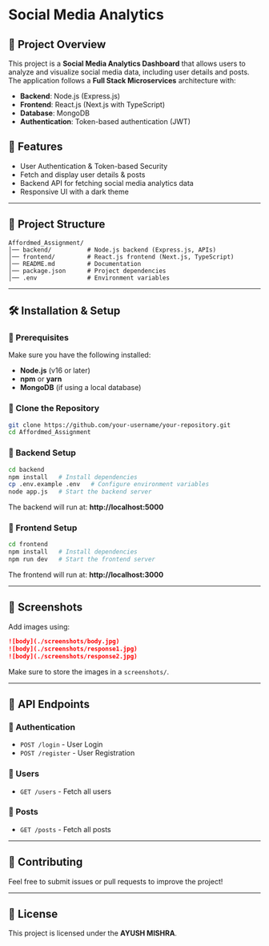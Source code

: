# Social Media Analytics

## 📌 Project Overview
This project is a **Social Media Analytics Dashboard** that allows users to analyze and visualize social media data, including user details and posts. The application follows a **Full Stack Microservices** architecture with:
- **Backend**: Node.js (Express.js)
- **Frontend**: React.js (Next.js with TypeScript)
- **Database**: MongoDB
- **Authentication**: Token-based authentication (JWT)

## 🚀 Features
- User Authentication & Token-based Security
- Fetch and display user details & posts
- Backend API for fetching social media analytics data
- Responsive UI with a dark theme

---

## 📂 Project Structure
```
Affordmed_Assignment/
│── backend/          # Node.js backend (Express.js, APIs)
│── frontend/         # React.js frontend (Next.js, TypeScript)
│── README.md         # Documentation
│── package.json      # Project dependencies
│── .env              # Environment variables
```

---

## 🛠 Installation & Setup

### 🔹 Prerequisites
Make sure you have the following installed:
- **Node.js** (v16 or later)
- **npm** or **yarn**
- **MongoDB** (if using a local database)

### 🔹 Clone the Repository
```sh
git clone https://github.com/your-username/your-repository.git
cd Affordmed_Assignment
```

### 🔹 Backend Setup
```sh
cd backend
npm install   # Install dependencies
cp .env.example .env   # Configure environment variables
node app.js   # Start the backend server
```
The backend will run at: **http://localhost:5000**

### 🔹 Frontend Setup
```sh
cd frontend
npm install   # Install dependencies
npm run dev   # Start the frontend server
```
The frontend will run at: **http://localhost:3000**

---

## 📸 Screenshots
Add images using:
```md
![body](./screenshots/body.jpg)
![body](./screenshots/response1.jpg)
![body](./screenshots/response2.jpg)
```
Make sure to store the images in a `screenshots/`.

---

## 🔗 API Endpoints
### 🔹 Authentication
- `POST /login` - User Login
- `POST /register` - User Registration

### 🔹 Users
- `GET /users` - Fetch all users

### 🔹 Posts
- `GET /posts` - Fetch all posts

---

## 🤝 Contributing
Feel free to submit issues or pull requests to improve the project!

---

## 📜 License
This project is licensed under the **AYUSH MISHRA**.

